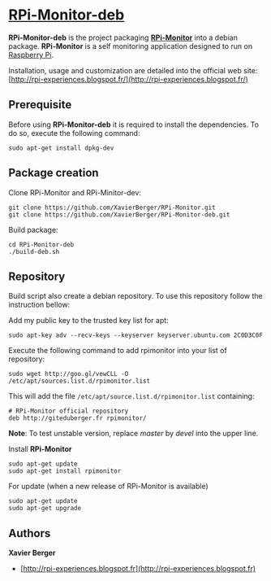 # [**RPi-Monitor-deb**](http://rpi-experiences.blogspot.fr/)

**RPi-Monitor-deb** is the project packaging [**RPi-Monitor**](https://github.com/XavierBerger/RPi-Monitor) into a debian package. **RPi-Monitor** is a self monitoring application designed to run on [Raspberry Pi](http://www.raspberrypi.org/).

Installation, usage and customization are detailed into the official web site: [http://rpi-experiences.blogspot.fr/](http://rpi-experiences.blogspot.fr/)


## Prerequisite

Before using **RPi-Monitor-deb** it is required to install the dependencies. To do so, execute the following command:

    sudo apt-get install dpkg-dev 

## Package creation

Clone RPi-Monitor and RPi-Minitor-dev:

    git clone https://github.com/XavierBerger/RPi-Monitor.git
    git clone https://github.com/XavierBerger/RPi-Monitor-deb.git

Build package:

    cd RPi-Monitor-deb
    ./build-deb.sh
   
## Repository

Build script also create a debian repository. To use this repository follow the instruction bellow:

Add my public key to the trusted key list for apt:

    sudo apt-key adv --recv-keys --keyserver keyserver.ubuntu.com 2C0D3C0F

Execute the following command to add rpimonitor into your list of repository:

    sudo wget http://goo.gl/vewCLL -O /etc/apt/sources.list.d/rpimonitor.list

This will add the file `/etc/apt/source.list.d/rpimonitor.list` containing:

    # RPi-Monitor official repository
    deb http://giteduberger.fr rpimonitor/

**Note**: To test unstable version, replace *master* by *devel* into the upper line.

Install **RPi-Monitor**

    sudo apt-get update
    sudo apt-get install rpimonitor

For update (when a new release of RPi-Monitor is available)
  
    sudo apt-get update
    sudo apt-get upgrade


## Authors

**Xavier Berger**

+ [http://rpi-experiences.blogspot.fr](http://rpi-experiences.blogspot.fr)
